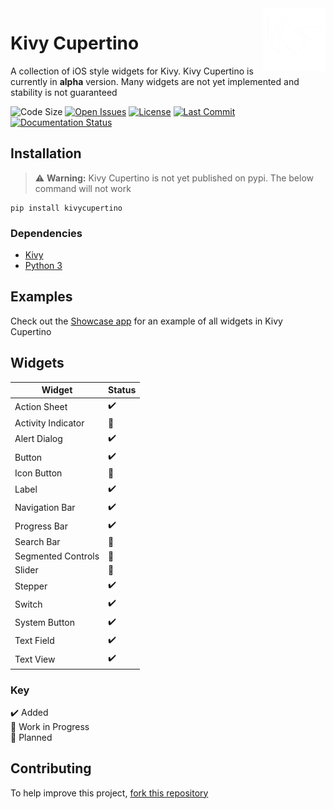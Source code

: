 <img src="kivycupertino/images/logo.png" align="right" width="100" height="100"/>

# Kivy Cupertino

A collection of iOS style widgets for Kivy. Kivy Cupertino is currently in **alpha** version.
Many widgets are not yet implemented and stability is not guaranteed

![Code Size](https://img.shields.io/github/languages/code-size/cmdvmd/kivy-cupertino)
[![Open Issues](https://img.shields.io/github/issues-raw/cmdvmd/kivy-cupertino?label=open%20issues)](https://github.com/cmdvmd/kivy-cupertino/issues)
[![License](https://img.shields.io/github/license/cmdvmd/kivy-cupertino)](LICENSE)
[![Last Commit](https://img.shields.io/github/last-commit/cmdvmd/kivy-cupertino)](https://github.com/cmdvmd/kivy-cupertino/commits/main)
[![Documentation Status](https://readthedocs.org/projects/kivy-cupertino/badge/?version=latest)](https://kivy-cupertino.rtfd.io)

## Installation

> :warning: **Warning:** Kivy Cupertino is not yet published on pypi. The below command will not work

```shell
pip install kivycupertino
```

### Dependencies

- [Kivy](https://kivy.org/doc/stable/gettingstarted/installation.html)
- [Python 3](https://www.python.org/downloads/)

## Examples

Check out the [Showcase app](examples/showcase.py) for an example of all widgets in Kivy Cupertino

## Widgets

| Widget | Status |
|--------|--------|
| Action Sheet | :heavy_check_mark: |
| Activity Indicator | :memo: |
| Alert Dialog | :heavy_check_mark: |
| Button | :heavy_check_mark: |
| Icon Button | :construction: |
| Label | :heavy_check_mark: |
| Navigation Bar | :heavy_check_mark: |
| Progress Bar | :heavy_check_mark: |
| Search Bar | :memo: |
| Segmented Controls | :construction: |
| Slider | :memo: |
| Stepper | :heavy_check_mark: |
| Switch | :heavy_check_mark: |
| System Button | :heavy_check_mark: |
| Text Field | :heavy_check_mark: |
| Text View | :heavy_check_mark: |

### Key

:heavy_check_mark: Added
\
:construction: Work in Progress
\
:memo: Planned

## Contributing

To help improve this project, [fork this repository](https://github.com/cmdvmd/kivy-cupertino/fork)
